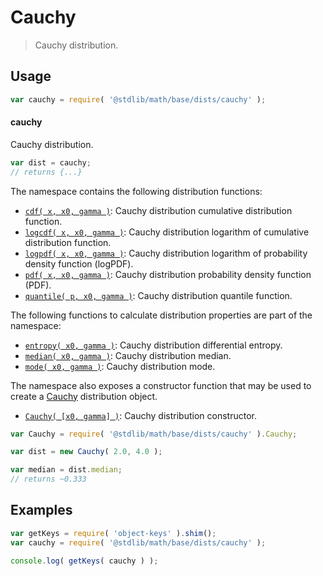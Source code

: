 <!--

@license Apache-2.0

Copyright (c) 2018 The Stdlib Authors.

Licensed under the Apache License, Version 2.0 (the "License");
you may not use this file except in compliance with the License.
You may obtain a copy of the License at

   http://www.apache.org/licenses/LICENSE-2.0

Unless required by applicable law or agreed to in writing, software
distributed under the License is distributed on an "AS IS" BASIS,
WITHOUT WARRANTIES OR CONDITIONS OF ANY KIND, either express or implied.
See the License for the specific language governing permissions and
limitations under the License.

-->

# Cauchy

> Cauchy distribution.

<section class="usage">

## Usage

```javascript
var cauchy = require( '@stdlib/math/base/dists/cauchy' );
```

#### cauchy

Cauchy distribution.

```javascript
var dist = cauchy;
// returns {...}
```

The namespace contains the following distribution functions:

<!-- <toc pattern="*+(cdf|pdf|mgf|quantile)*"> -->

<div class="namespace-toc">

-   <span class="signature">[`cdf( x, x0, gamma )`][@stdlib/math/base/dists/cauchy/cdf]</span><span class="delimiter">: </span><span class="description">Cauchy distribution cumulative distribution function.</span>
-   <span class="signature">[`logcdf( x, x0, gamma )`][@stdlib/math/base/dists/cauchy/logcdf]</span><span class="delimiter">: </span><span class="description">Cauchy distribution logarithm of cumulative distribution function.</span>
-   <span class="signature">[`logpdf( x, x0, gamma )`][@stdlib/math/base/dists/cauchy/logpdf]</span><span class="delimiter">: </span><span class="description">Cauchy distribution logarithm of probability density function (logPDF).</span>
-   <span class="signature">[`pdf( x, x0, gamma )`][@stdlib/math/base/dists/cauchy/pdf]</span><span class="delimiter">: </span><span class="description">Cauchy distribution probability density function (PDF).</span>
-   <span class="signature">[`quantile( p, x0, gamma )`][@stdlib/math/base/dists/cauchy/quantile]</span><span class="delimiter">: </span><span class="description">Cauchy distribution quantile function.</span>

</div>

<!-- </toc> -->

The following functions to calculate distribution properties are part of the namespace:

<!-- <toc pattern="*+(entropy|kurtosis|mean|median|mode|skewness|stdev|variance)*"> -->

<div class="namespace-toc">

-   <span class="signature">[`entropy( x0, gamma )`][@stdlib/math/base/dists/cauchy/entropy]</span><span class="delimiter">: </span><span class="description">Cauchy distribution differential entropy.</span>
-   <span class="signature">[`median( x0, gamma )`][@stdlib/math/base/dists/cauchy/median]</span><span class="delimiter">: </span><span class="description">Cauchy distribution median.</span>
-   <span class="signature">[`mode( x0, gamma )`][@stdlib/math/base/dists/cauchy/mode]</span><span class="delimiter">: </span><span class="description">Cauchy distribution mode.</span>

</div>

<!-- </toc> -->

The namespace also exposes a constructor function that may be used to create a [Cauchy][cauchy-distribution] distribution object.

<!-- <toc pattern="*ctor*"> -->

<div class="namespace-toc">

-   <span class="signature">[`Cauchy( [x0, gamma] )`][@stdlib/math/base/dists/cauchy/ctor]</span><span class="delimiter">: </span><span class="description">Cauchy distribution constructor.</span>

</div>

<!-- </toc> -->

```javascript
var Cauchy = require( '@stdlib/math/base/dists/cauchy' ).Cauchy;

var dist = new Cauchy( 2.0, 4.0 );

var median = dist.median;
// returns ~0.333
```

</section>

<!-- /.usage -->

<section class="examples">

## Examples

<!-- TODO: better examples -->

<!-- eslint no-undef: "error" -->

```javascript
var getKeys = require( 'object-keys' ).shim();
var cauchy = require( '@stdlib/math/base/dists/cauchy' );

console.log( getKeys( cauchy ) );
```

</section>

<!-- /.examples -->

<section class="links">

[cauchy-distribution]: https://en.wikipedia.org/wiki/Cauchy_distribution

<!-- <toc-links> -->

[@stdlib/math/base/dists/cauchy/ctor]: https://github.com/stdlib-js/stdlib/tree/develop/lib/node_modules/%40stdlib/math/base/dists/cauchy/ctor

[@stdlib/math/base/dists/cauchy/entropy]: https://github.com/stdlib-js/stdlib/tree/develop/lib/node_modules/%40stdlib/math/base/dists/cauchy/entropy

[@stdlib/math/base/dists/cauchy/median]: https://github.com/stdlib-js/stdlib/tree/develop/lib/node_modules/%40stdlib/math/base/dists/cauchy/median

[@stdlib/math/base/dists/cauchy/mode]: https://github.com/stdlib-js/stdlib/tree/develop/lib/node_modules/%40stdlib/math/base/dists/cauchy/mode

[@stdlib/math/base/dists/cauchy/cdf]: https://github.com/stdlib-js/stdlib/tree/develop/lib/node_modules/%40stdlib/math/base/dists/cauchy/cdf

[@stdlib/math/base/dists/cauchy/logcdf]: https://github.com/stdlib-js/stdlib/tree/develop/lib/node_modules/%40stdlib/math/base/dists/cauchy/logcdf

[@stdlib/math/base/dists/cauchy/logpdf]: https://github.com/stdlib-js/stdlib/tree/develop/lib/node_modules/%40stdlib/math/base/dists/cauchy/logpdf

[@stdlib/math/base/dists/cauchy/pdf]: https://github.com/stdlib-js/stdlib/tree/develop/lib/node_modules/%40stdlib/math/base/dists/cauchy/pdf

[@stdlib/math/base/dists/cauchy/quantile]: https://github.com/stdlib-js/stdlib/tree/develop/lib/node_modules/%40stdlib/math/base/dists/cauchy/quantile

<!-- </toc-links> -->

</section>

<!-- /.links -->
